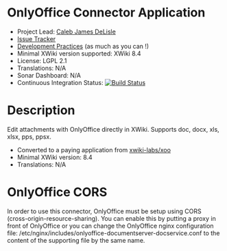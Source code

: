 # OnlyOffice Connector Application

* Project Lead: [Caleb James DeLisle](https://github.com/cdelisle) 
* [Issue Tracker](https://jira.xwikisas.com/projects/ONLYOFFICE) 
* [Development Practices](http://dev.xwiki.org/xwiki/bin/view/Community/DevelopmentPractices) (as much as you can !)
* Minimal XWiki version supported: XWiki 8.4
* License: LGPL 2.1
* Translations: N/A 
* Sonar Dashboard: N/A 
* Continuous Integration Status: [![Build Status](http://ci.xwikisas.com/buildStatus/icon?job=application-onlyofficeconnector)](http://ci.xwikisas.com/job/application-onlyofficeconnector/)

# Description

Edit attachments with OnlyOffice directly in XWiki. Supports doc, docx, xls,
xlsx, pps, ppsx.

* Converted to a paying application from [xwiki-labs/xoo](https://git.xwikisas.com/xwiki-labs/xoo)
* Minimal XWiki version: 8.4
* Translations: N/A

# OnlyOffice CORS
In order to use this connector, OnlyOffice must be setup using CORS
(cross-origin-resource-sharing). You can enable this by putting a proxy in front
of OnlyOffice or you can change the OnlyOffice nginx configuration file:
/etc/nginx/includes/onlyoffice-documentserver-docservice.conf to the content of
the supporting file by the same name.
